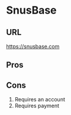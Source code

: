 #  SnusBase
##  URL
https://snusbase.com

##  Pros
##  Cons
1.  Requires an account
1.  Requires payment
